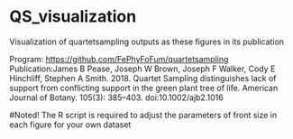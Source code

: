 # QS_visualization
Visualization of quartetsampling outputs as these figures in its publication

Program: https://github.com/FePhyFoFum/quartetsampling
Publication:James B Pease, Joseph W Brown, Joseph F Walker, Cody E Hinchliff, Stephen A Smith. 2018. Quartet Sampling distinguishes lack of support from conflicting support in the green plant tree of life. American Journal of Botany. 105(3): 385–403. doi:10.1002/ajb2.1016

#Noted!
The R script is required to adjust the parameters of front size in each figure for your own dataset
